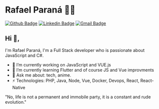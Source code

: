 # Rafael Paraná 👨‍💻

[![Github Badge](https://img.shields.io/badge/-rparana-211F1F?style=flat-square&logo=Github&logoColor=white&link=https://github.com/rparana)](https://github.com/rparana)
[![Linkedin Badge](https://img.shields.io/badge/-rafaelparana-0e76a8?style=flat-square&logo=Linkedin&logoColor=white&link=https://www.linkedin.com/in/rafaelparana/)](https://www.linkedin.com/in/rafaelparana/)
[![Gmail Badge](https://img.shields.io/badge/-paranafael-D44638?style=flat-square&logo=Gmail&logoColor=white&link=mailto:paranafael@gmail.com)](mailto:danieltsutomu@gmail.com)

## Hi 👋,

I'm Rafael Paraná, I'm a Full Stack developer who is passionate about JavaScript and C#.

- 🔭 I’m currently working on JavaScript and VUE.js
- 🌱 I’m currently learning Flutter and of course JS and Vue improvments
- 💬 Ask me about: tech, anime.
- ⚡ Technologies: PHP, Java, Node, Vue, Docker, Devops, React, React-Native

"No, life is not a permanent and immobile party, it is a constant and rude evolution."
